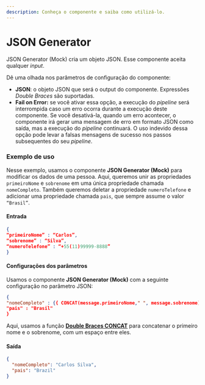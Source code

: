 ```yaml
---
description: Conheça o componente e saiba como utilizá-lo.
---
```


# JSON Generator

JSON Generator (Mock) cria um objeto JSON. Esse componente aceita qualquer _input_.

Dê uma olhada nos parâmetros de configuração do componente:

* **JSON**: o objeto JSON que será o output do componente. Expressões _Double Braces_ são suportadas.
* **Fail on Error:** se você ativar essa opção, a execução do _pipeline_ será interrompida caso um erro ocorra durante a execução deste componente. Se você desativá-la, quando um erro acontecer, o componente irá gerar uma mensagem de erro em formato JSON como saída, mas a execução do _pipeline_ continuará. O uso indevido dessa opção pode levar a falsas mensagens de sucesso nos passos subsequentes do seu _pipeline_.

### Exemplo de uso

Nesse exemplo, usamos o componente **JSON Generator (Mock)** para modificar os dados de uma pessoa. Aqui, queremos unir as propriedades `primeiroNome` e `sobrenome` em uma única propriedade chamada `nomeCompleto`. Também queremos deletar a propriedade `numeroTelefone` e adicionar uma propriedade chamada `pais`, que sempre assume o valor `“Brasil”`.

#### Entrada

```json
{
“primeiroNome” : “Carlos”,
“sobrenome” : “Silva”,
“numeroTelefone” : “+55(11)99999-8888”
}
```

#### Configurações dos parâmetros

Usamos o componente **JSON Generator (Mock)** com a seguinte configuração no parâmetro JSON:

```json
{
"nomeCompleto" : {{ CONCAT(message.primeiroNome," ", message.sobrenome) }},
"pais" : "Brasil"
}
```

Aqui, usamos a função [**Double Braces CONCAT**](../../build/funcoes-double-braces/funcoes-de-string.md) para concatenar o primeiro nome e o sobrenome, com um espaço entre eles.

#### Saída

```json
{
  "nomeCompleto": "Carlos Silva",
  "pais": "Brazil"
}
```
